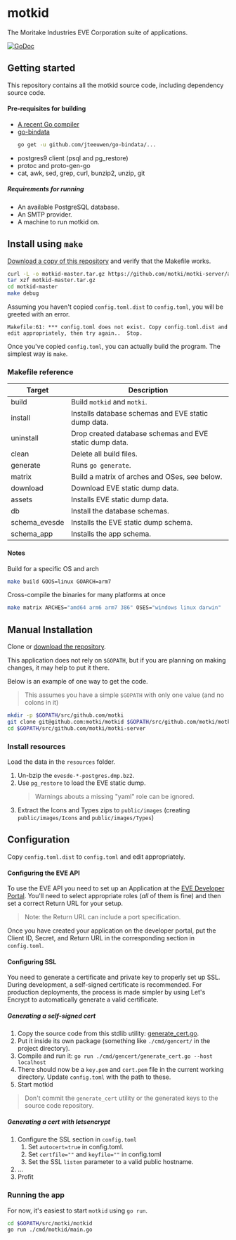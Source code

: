 # motkid

The Moritake Industries EVE Corporation suite of applications.

[![GoDoc](https://godoc.org/github.com/motki/motki-server?status.svg)](https://godoc.org/github.com/motki/motki-server)

## Getting started

This repository contains all the motkid source code, including dependency source code.

#### Pre-requisites for building

* [A recent Go compiler](https://golang.org)
* [go-bindata](https://github.com/jteeuwen/go-bindata)
  ```bash
  go get -u github.com/jteeuwen/go-bindata/...
  ```
* postgres9 client (psql and pg_restore)
* protoc and proto-gen-go
* cat, awk, sed, grep, curl, bunzip2, unzip, git

##### Requirements for running

* An available PostgreSQL database.
* An SMTP provider.
* A machine to run motkid on.


## Install using `make`

[Download a copy of this repository](https://github.com/motki/motki-server/archive/master.zip) and verify that the Makefile works.

```bash
curl -L -o motkid-master.tar.gz https://github.com/motki/motki-server/archive/master.tar.gz
tar xzf motkid-master.tar.gz
cd motkid-master
make debug
```

Assuming you haven't copied `config.toml.dist` to `config.toml`, you will be greeted with an error.

```
Makefile:61: *** config.toml does not exist. Copy config.toml.dist and edit appropriately, then try again..  Stop.
```

Once you've copied `config.toml`, you can actually build the program. The simplest way is `make`.


### Makefile reference

|  Target       | Description 
|-----------    |---------------------------------------------------
| build         | Build `motkid` and `motki`.
| install       | Installs database schemas and EVE static dump data.
| uninstall     | Drop created database schemas and EVE static dump data.
| clean         | Delete all build files.
| generate      | Runs `go generate`.
| matrix        | Build a matrix of arches and OSes, see below.
| download      | Download EVE static dump data.
| assets        | Installs EVE static dump data.
| db            | Install the database schemas.
| schema_evesde | Installs the EVE static dump schema.
| schema_app    | Installs the app schema.

#### Notes

Build for a specific OS and arch
```bash
make build GOOS=linux GOARCH=arm7
```

Cross-compile the binaries for many platforms at once
```bash
make matrix ARCHES="amd64 arm6 arm7 386" OSES="windows linux darwin"
```


## Manual Installation

Clone or [download the repository](https://github.com/motki/motki-server/archive/master.zip).

This application does not rely on `$GOPATH`, but if you are planning on making changes, it may help to put it there.

Below is an example of one way to get the code.

> This assumes you have a simple `$GOPATH` with only one value (and no colons in it)

```bash
mkdir -p $GOPATH/src/github.com/motki
git clone git@github.com:motki/motkid $GOPATH/src/github.com/motki/motki-server
cd $GOPATH/src/github.com/motki/motki-server
```


### Install resources

Load the data in the `resources` folder.

1. Un-bzip the `evesde-*-postgres.dmp.bz2`.
2. Use `pg_restore` to load the EVE static dump.
   > Warnings abouts a missing "yaml" role can be ignored.
3. Extract the Icons and Types zips to `public/images` (creating `public/images/Icons` and `public/images/Types`)


## Configuration

Copy `config.toml.dist` to `config.toml` and edit appropriately.

#### Configuring the EVE API

To use the EVE API you need to set up an Application at the [EVE Developer Portal](https://developers.eveonline.com/applications).  You'll need to select appropriate roles (*all* of them is fine) and then set a correct Return URL for your setup.

> Note: the Return URL can include a port specification.

Once you have created your application on the developer portal, put the Client ID, Secret, and Return URL in the corresponding section in `config.toml`.


#### Configuring SSL

You need to generate a certificate and private key to properly set up SSL. During development, a self-signed certificate is recommended. For production deployments, the process is made simpler by using Let's Encrypt to automatically generate a valid certificate.


##### Generating a self-signed cert

1. Copy the source code from this stdlib utility: [generate_cert.go](https://golang.org/src/crypto/tls/generate_cert.go).
2. Put it inside its own package (something like `./cmd/gencert/` in the project directory).
3. Compile and run it: 
   `go run ./cmd/gencert/generate_cert.go --host localhost`
4. There should now be a `key.pem` and `cert.pem` file in the current working directory. Update `config.toml` with the path to these.
5. Start motkid

> Don't commit the `generate_cert` utility or the generated keys to the source code repository.

##### Generating a cert with letsencrypt

1. Configure the SSL section in `config.toml`
    1. Set `autocert=true` in config.toml.
    2. Set `certfile=""` and `keyfile=""` in config.toml
    3. Set the SSL `listen` parameter to a valid public hostname.
2. ...
3. Profit


### Running the app

For now, it's easiest to start `motkid` using `go run`.

```bash
cd $GOPATH/src/motki/motkid
go run ./cmd/motkid/main.go
```



